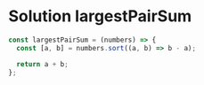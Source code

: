 # Solution largestPairSum

```js
const largestPairSum = (numbers) => {
  const [a, b] = numbers.sort((a, b) => b - a);

  return a + b;
};
```

